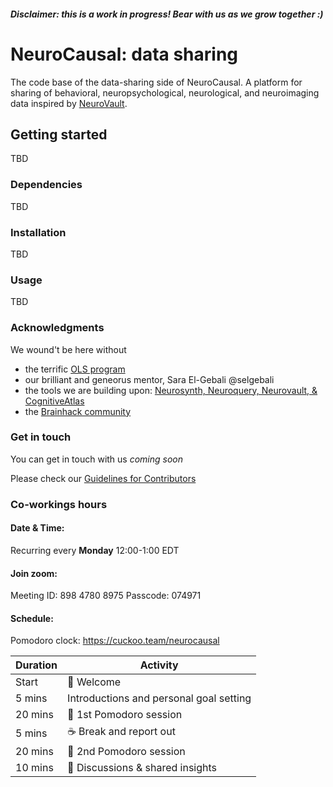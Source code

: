 ##### Disclaimer: this is a work in progress! Bear with us as we grow together :)


# NeuroCausal: data sharing

The code base of the data-sharing side of NeuroCausal. A platform for sharing of behavioral, neuropsychological, neurological, and neuroimaging data inspired by [NeuroVault](https://neurovault.org/).


## Getting started

TBD

### Dependencies

TBD

### Installation

TBD

### Usage

TBD

### Acknowledgments 
We wound't be here without 
* the terrific [OLS program](https://openlifesci.org/)
* our brilliant and geneorus mentor, Sara El-Gebali @selgebali
* the tools we are building upon: [Neurosynth, Neuroquery, Neurovault, & CognitiveAtlas](https://neurocausal.github.io/#accomplishments)
* the [Brainhack community](https://brainhack.org/)

### Get in touch

You can get in touch with us *coming soon*

Please check our [Guidelines for Contributors](https://github.com/neurocausal/neurocausal/blob/main/contribution_guidelines.md)

### Co-workings hours 

#### **Date & Time:** 
Recurring every **Monday** 12:00-1:00 EDT 

#### **Join zoom:**
Meeting ID: 898 4780 8975
Passcode: 074971

#### **Schedule:**

Pomodoro clock: https://cuckoo.team/neurocausal

| Duration | Activity |
| ---- | -------- |
| Start | 👋 Welcome |
| 5 mins | Introductions and personal goal setting |
| 20 mins | 🍅 1st Pomodoro session |
| 5 mins | ☕️ Break and report out |
| 20 mins | 🍅 2nd Pomodoro session |
| 10 mins | 🎤 Discussions & shared insights |
